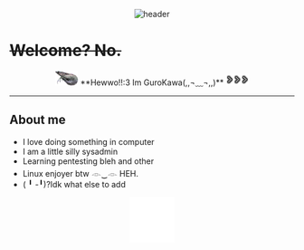 <p align="center">
  <picture>
    <source srcset="./header.svg" type="image/svg+xml">
    <img src="./header-fallback.png" alt="header" width="900">
  </picture>
</p>

# <del>Welcome? No.</del>

<p align="center">
  <img src="shrimp.gif" alt="left" width="40" />  
  **Hewwo!!:3 Im GuroKawa(,,¬﹏¬,,)**  
  <img src="mini-graphics-arrows-028431.gif" alt="right" width="40" />
</p>

---

## About me
- I love doing something in computer  
- I am a little silly sysadmin  
- Learning pentesting bleh and other  
- Linux enjoyer btw 𓁹‿𓁹 HEH.  
- ( ╹ -╹)?Idk what else to add

<p align="center">
  <img src="candle-02.gif" alt="candle" width="80">
</p>
